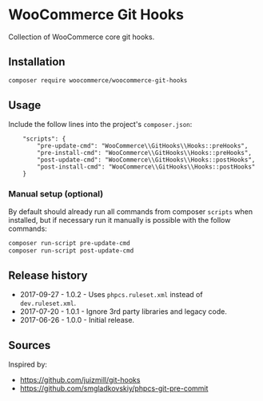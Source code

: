 # WooCommerce Git Hooks

Collection of WooCommerce core git hooks.

## Installation

```bash
composer require woocommerce/woocommerce-git-hooks
```

## Usage

Include the follow lines into the project's `composer.json`:

```
    "scripts": {
        "pre-update-cmd": "WooCommerce\\GitHooks\\Hooks::preHooks",
        "pre-install-cmd": "WooCommerce\\GitHooks\\Hooks::preHooks",
        "post-update-cmd": "WooCommerce\\GitHooks\\Hooks::postHooks",
        "post-install-cmd": "WooCommerce\\GitHooks\\Hooks::postHooks"
    }
```

### Manual setup (optional)

By default should already run all commands from composer `scripts` when installed, but if necessary run it manually is possible with the follow commands:

```bash
composer run-script pre-update-cmd
composer run-script post-update-cmd
```

## Release history

- 2017-09-27 - 1.0.2 - Uses `phpcs.ruleset.xml` instead of `dev.ruleset.xml`.
- 2017-07-20 - 1.0.1 - Ignore 3rd party libraries and legacy code.
- 2017-06-26 - 1.0.0 - Initial release.

## Sources

Inspired by:

- <https://github.com/juizmill/git-hooks>
- <https://github.com/smgladkovskiy/phpcs-git-pre-commit>
